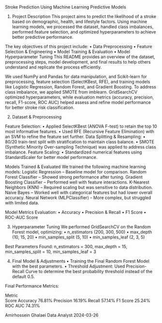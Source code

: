 Stroke Prediction Using Machine Learning Predictive Models


1. Project Description
This project aims to predict the likelihood of a stroke based on demographic, health, and lifestyle factors. Using machine learning models, we processed the dataset, handled class imbalances, performed feature selection, and optimized hyperparameters to achieve better predictive performance.

The key objectives of this project include:
•	Data Preprocessing
•	Feature Selection & Engineering
•	Model Training & Evaluation
•	Model Hyperparameter Tuning
This README provides an overview of the dataset, preprocessing steps, model development, and final results to help others understand and replicate the process efficiently.

We used NumPy and Pandas for data manipulation, and Scikit-learn for preprocessing, feature selection (SelectKBest, RFE), and training models like Logistic Regression, Random Forest, and Gradient Boosting. To address class imbalance, we applied SMOTE from imblearn. GridSearchCV optimized hyperparameters, while evaluation metrics (accuracy, precision, recall, F1-score, ROC AUC) helped assess and refine model performance for better stroke risk classification. 




2. Dataset & Preprocessing

Feature Selection:
•	Applied SelectKBest (ANOVA F-test) to retain the top 10 most informative features.
•	Used RFE (Recursive Feature Elimination) with an SVM to refine the feature set further.
Data Splitting & Resampling:
•	80/20 train-test split with stratification to maintain class balance.
•	SMOTE (Synthetic Minority Over-sampling Technique) was applied to address class imbalance.
Feature Scaling:
•	Standardized numerical features using StandardScaler for better model performance.

Models Trained & Evaluated
We trained the following machine learning models:
Logistic Regression – Baseline model for comparison.
Random Forest Classifier – Showed strong performance after tuning.
Gradient Boosting Classifier – Performed well with feature interactions.
K-Nearest Neighbors (KNN) – Required scaling but was sensitive to data distribution.
Naive Bayes – Worked well with categorical features but had lower overall accuracy.
Neural Network (MLPClassifier) – More complex, but struggled with limited data.

Model Metrics Evaluation:
•	Accuracy 
•	Precision & Recall 
•	F1 Score 
•	ROC-AUC Score 



3. Hyperparameter Tuning
We performed GridSearchCV on the Random Forest model, optimizing:
•	n_estimators (200, 300, 500)
•	max_depth (10, 15, 20)
•	min_samples_split (5, 10)
•	min_samples_leaf (2, 3, 5)

Best Parameters Found:
n_estimators = 300, max_depth = 15, min_samples_split = 10, min_samples_leaf = 3

4. Final Model & Adjustments
•	Training the Final Random Forest Model with the best parameters.
•	Threshold Adjustment: Used Precision-Recall Curve to determine the best probability threshold instead of the default 0.5.

Final Performance Metrics:

Metric	
Score
Accuracy	76.81%
Precision	16.19%
Recall	57.14%
F1 Score	25.24%
ROC AUC	74.31%



Amirhossein Ghalaei
Data Analyst
2024-03-26
